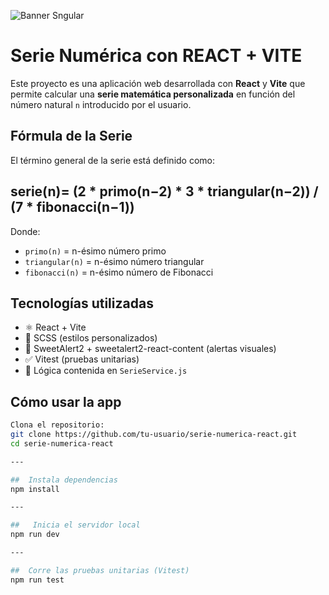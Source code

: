 ![Banner Sngular](http://cloudzon.com/images/react-banner.png)

# Serie Numérica con REACT + VITE

Este proyecto es una aplicación web desarrollada con **React** y **Vite** que permite calcular una **serie matemática personalizada** en función del número natural `n` introducido por el usuario.



## Fórmula de la Serie

El término general de la serie está definido como:
## serie(n)= (2 * primo(n−2) * 3 * triangular(n−2)) / (7 * fibonacci(n−1))


Donde:

- `primo(n)` = n-ésimo número primo
- `triangular(n)` = n-ésimo número triangular
- `fibonacci(n)` = n-ésimo número de Fibonacci



##  Tecnologías utilizadas

- ⚛️ React + Vite
- 🎨 SCSS (estilos personalizados)
- 💬 SweetAlert2 + sweetalert2-react-content (alertas visuales)
- ✅ Vitest (pruebas unitarias)
- 🧠 Lógica contenida en `SerieService.js`




##  Cómo usar la app

```bash
Clona el repositorio:
git clone https://github.com/tu-usuario/serie-numerica-react.git
cd serie-numerica-react

---

##  Instala dependencias
npm install

---

##   Inicia el servidor local
npm run dev

---

##  Corre las pruebas unitarias (Vitest)
npm run test
